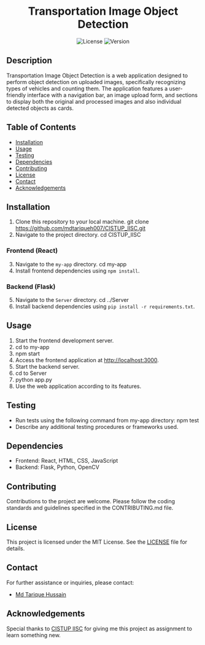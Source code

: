 <!-- Project Title -->
<h1 align="center">Transportation Image Object Detection</h1>

<!-- Shields -->
<p align="center">
    <img src="https://img.shields.io/badge/license-MIT-blue.svg" alt="License">
    <img src="https://img.shields.io/badge/version-v1.0.0-blue.svg" alt="Version">
</p>

<!-- Project Description -->
## Description
Transportation Image Object Detection is a web application designed to perform object detection on uploaded images, specifically recognizing types of vehicles and counting them. The application features a user-friendly interface with a navigation bar, an image upload form, and sections to display both the original and processed images and also individual detected objects as cards.

<!-- Table of Contents -->
## Table of Contents
- [Installation](#installation)
- [Usage](#usage)
- [Testing](#testing)
- [Dependencies](#dependencies)
- [Contributing](#contributing)
- [License](#license)
- [Contact](#contact)
- [Acknowledgements](#acknowledgements)

<!-- Installation Instructions -->
## Installation
1. Clone this repository to your local machine.
git clone https://github.com/mdtariqueh007/CISTUP_IISC.git
2. Navigate to the project directory.
cd CISTUP_IISC

<!-- Frontend Installation Instructions -->
### Frontend (React)
3. Navigate to the `my-app` directory.
cd my-app
4. Install frontend dependencies using `npm install`.

<!-- Backend Installation Instructions -->
### Backend (Flask)
5. Navigate to the `Server` directory.
cd ../Server
6. Install backend dependencies using `pip install -r requirements.txt`.

<!-- Usage Instructions -->
## Usage
1. Start the frontend development server.
2. cd to my-app
3. npm start
3. Access the frontend application at [http://localhost:3000](http://localhost:3000).
4. Start the backend server.
5. cd to Server
6. python app.py
7. Use the web application according to its features.

<!-- Testing Instructions -->
## Testing
- Run tests using the following command from my-app directory:
npm test
- Describe any additional testing procedures or frameworks used.

<!-- Dependencies -->
## Dependencies
- Frontend: React, HTML, CSS, JavaScript
- Backend: Flask, Python, OpenCV

<!-- Contributing Guidelines -->
## Contributing
Contributions to the project are welcome. Please follow the coding standards and guidelines specified in the CONTRIBUTING.md file.

<!-- License Information -->
## License
This project is licensed under the MIT License. See the [LICENSE](LICENSE) file for details.

<!-- Contact Information -->
## Contact
For further assistance or inquiries, please contact:
- [Md Tarique Hussain](mailto:mdtariqueh007@gmail.com)

<!-- Acknowledgements -->
## Acknowledgements
Special thanks to [CISTUP IISC](https://cistup.iisc.ac.in/) for giving me this project as assignment to learn something new.
